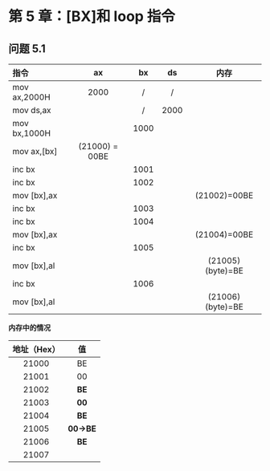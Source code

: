 # 第 5 章：\[BX\]和 loop 指令

## 问题 5.1

| 指令 | ax | bx | ds | 内存 |
| :--- | :---: | :---: | :---: | :---: |
| mov ax,2000H | 2000 | / | / |  |
| mov ds,ax |  | / | 2000 |  |
| mov bx,1000H |  | 1000 |  |  |
| mov ax,\[bx\] | \(21000\) = 00BE |  |  |  |
| inc bx |  | 1001 |  |  |
| inc bx |  | 1002 |  |  |
| mov \[bx\],ax |  |  |  | \(21002\)=00BE |
| inc bx |  | 1003 |  |  |
| inc bx |  | 1004 |  |  |
| mov \[bx\],ax |  |  |  | \(21004\)=00BE |
| inc bx |  | 1005 |  |  |
| mov \[bx\],al |  |  |  | \(21005\)\(byte\)=BE |
| inc bx |  | 1006 |  |  |
| mov \[bx\],al |  |  |  | \(21006\)\(byte\)=BE |

**内存中的情况**

| 地址（Hex） | 值 |
| :---: | :---: |
| 21000 | BE |
| 21001 | 00 |
| 21002 | **BE** |
| 21003 | **00** |
| 21004 | **BE** |
| 21005 | **00-&gt;BE** |
| 21006 | **BE** |
| 21007 |  |


